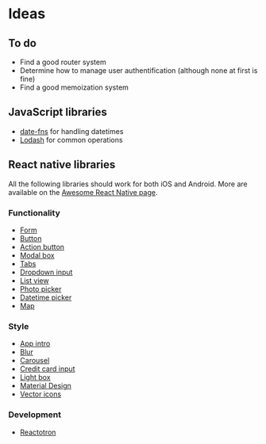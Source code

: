 # Ideas

## To do

- Find a good router system
- Determine how to manage user authentification (although none at first is fine)
- Find a good memoization system

## JavaScript libraries

- [date-fns](https://date-fns.org/) for handling datetimes
- [Lodash](https://lodash.com/) for common operations

## React native libraries

All the following libraries should work for both iOS and Android. More are available on the [Awesome React Native page](https://github.com/jondot/awesome-react-native).

### Functionality

- [Form](https://github.com/gcanti/tcomb-form-native)
- [Button](https://github.com/ide/react-native-button)
- [Action button](https://github.com/mastermoo/react-native-action-button)
- [Modal box](https://github.com/maxs15/react-native-modalbox)
- [Tabs](https://github.com/skv-headless/react-native-scrollable-tab-view)
- [Dropdown input](https://github.com/alinz/react-native-dropdown)
- [List view](https://github.com/FaridSafi/react-native-gifted-listview)
- [Photo picker](https://github.com/marcshilling/react-native-image-picker)
- [Datetime picker](https://github.com/xgfe/react-native-datepicker)
- [Map](https://github.com/airbnb/react-native-maps)

### Style

- [App intro](https://github.com/FuYaoDe/react-native-app-intro)
- [Blur](https://github.com/react-native-community/react-native-blur)
- [Carousel](https://github.com/nick/react-native-carousel)
- [Credit card input](https://github.com/sbycrosz/react-native-credit-card-input)
- [Light box](https://github.com/oblador/react-native-lightbox)
- [Material Design](https://github.com/react-native-material-design/react-native-material-design)
- [Vector icons](https://github.com/oblador/react-native-vector-icons)

### Development

- [Reactotron](https://github.com/reactotron/reactotron)

